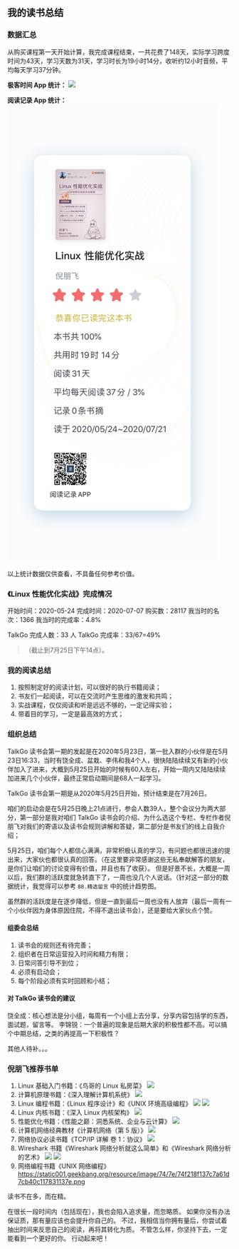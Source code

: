 ## 我的读书总结

### 数据汇总

从购买课程第一天开始计算，我完成课程结束，一共花费了148天，实际学习跨度时间为43天，学习天数为31天，学习时长为19小时14分，收听约12小时音频，平均每天学习37分钟。

**极客时间 App 统计：**
![](https://static001.geekbang.org/resource/image/f2/e5/f293c969a147c3ad7753b312205962e5.jpg)

**阅读记录 App 统计：**
![](https://raw.githubusercontent.com/yangwenmai/learning-growth/master/assets/images/read_linux_performance_book.jpg)

以上统计数据仅供查看，不具备任何参考价值。

### 《Linux 性能优化实战》完成情况

开始时间：2020-05-24
完成时间：2020-07-07
购买数：28117
我当时的名次：1366
我当时的完成率：4.8%

TalkGo 完成人数：33 人
TalkGo 完成率：33/67=49%
>（截止到7月25日下午14点）。

### 我的阅读总结

1. 按照制定好的阅读计划，可以很好的执行书籍阅读；
2. 书友们一起阅读，可以在交流时产生思维的激发和共鸣；
3. 实战课程，仅仅阅读和听是远远不够的，一定记得实验；
4. 带着目的学习，一定是最高效的方式；

### 组织总结

TalkGo 读书会第一期的发起是在2020年5月23日，第一批入群的小伙伴是在5月23日16:33，当时有饶全成、盆栽、李伟和我4个人，很快陆陆续续又有新的小伙伴加入了进来，大概到5月25日开始的时候有60人左右，开始一周内又陆陆续续加进来几个小伙伴，最终正常启动期间是68人一起学习。

TalkGo 读书会第一期是从2020年5月25日开始，预计结束是在7月26日。

咱们的启动会是在5月25日晚上21点进行，参会人数39人，整个会议分为两大部分，第一部分是我对咱们 TalkGo 读书会的介绍、为什么选这个专栏、专栏作者倪朋飞对我们的寄语以及读书会规则讲解和答疑，第二部分是书友们的线上自我介绍；

5月25日，咱们每个人都信心满满，非常积极认真的学习，有问题也都很迅速的提出来，大家伙也都很认真的回答。（在这里要非常感谢这些无私奉献解答的朋友，是你们让咱们的讨论变得有价值，并且也有了收获）。
但是好景不长，大概是一周以后，我们群的活跃度就急转直下了，一周也没几个人说话。（针对这一部分的数据统计，我觉得可以参考 `88.精选留言` 中的统计趋势图。

虽然群的活跃度是在逐步降低，但是一直到最后一周也没有人放弃（最后一周有一个小伙伴因为身体原因住院，不得不退出读书会），还是要给大家伙点个赞。

#### 组委会总结

1. 读书会的规则还有待完善；
2. 组织者在日常运营投入时间和精力有限；
3. 日常问答引导不到位；
4. 必须有启动会；
5. 每个阶段必须有实时回顾和小结；

#### 对 TalkGo 读书会的建议

饶全成：核心想法是分小组，每周有一个小组上去分享，分享内容包括学的东西，面试题，留言等。
李锦锐：一个普遍的现象是后期大家的积极性都不高。可以搞个中期总结，之类的再提高一下积极性？

其他人待补。。。

### 倪朋飞推荐书单

1. Linux 基础入门书籍：《鸟哥的 Linux 私房菜》
![](https://static001.geekbang.org/resource/image/8e/b4/8e3b114e11f6f5195e176290e4aa6eb4.png)
2. 计算机原理书籍：《深入理解计算机系统》
![](https://static001.geekbang.org/resource/image/6b/07/6b0cadb6858c3e00885e829d0910b207.png)
3. Linux 编程书籍：《Linux 程序设计》和《UNIX 环境高级编程》
![](https://static001.geekbang.org/resource/image/1f/e7/1fe3cc0a1d0772282be0047dbfd67fe7.png)
![](https://static001.geekbang.org/resource/image/86/90/86ac9cfbba6a255c3592de13950be190.png)
4. Linux 内核书籍：《深入 Linux 内核架构》
![](https://static001.geekbang.org/resource/image/e1/5e/e1ed53283b51ed81a96b9c9d2e72d65e.png)
5. 性能优化书籍：《性能之巅：洞悉系统、企业与云计算》
![](https://static001.geekbang.org/resource/image/5b/55/5b8392e187c770b796c445ded4819655.png)
6. 计算机网络经典教材《计算机网络（第 5 版）》
![](https://static001.geekbang.org/resource/image/ce/36/cef3bf15fa095140d499ba56fe4f2e36.png)
7. 网络协议必读书籍《TCP/IP 详解 卷 1：协议》
![](https://static001.geekbang.org/resource/image/07/56/07732b5c083e68874e0796a6ba708f56.png)
8. Wireshark 书籍《Wireshark 网络分析就这么简单》和《Wireshark 网络分析的艺术》
![](https://static001.geekbang.org/resource/image/fe/79/feaf5c9f1b5dd8c4a1546344c67e3979.png)
![](https://static001.geekbang.org/resource/image/27/f6/278f19c944ae955de49575bca3fde0f6.png)
9. 网络编程书籍《UNIX 网络编程》
https://static001.geekbang.org/resource/image/74/7e/74f218f137c7a61d7cb40c117831137e.png

读书不在多，而在精。

在很长一段时间内（包括现在），我也会陷入追求量，而忽略质。
如果你没有办法保证质，那有量应该也会提升你自己的。
不过，我相信当你拥有量后，你尝试着抽出时间来反思自己的阅读，再将其转化为质。
不管怎么样，你坚持下去，一定能看到一个更好的你。
行动起来吧！
